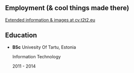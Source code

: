 
<div class="flex flex-col md:flex-row mt-4 -mx-2">
	<div class="md:w-3/4 px-2">
		<h2 class="text-3xl print:text-2x font-semibold mb-4">Employment <span class="text-base">(& cool things made there)</span></h2>
		<a class="hidden print:block text-sm -mt-4 mb-4" href="https://cv.t2t2.eu">Extended information & images at cv.t2t2.eu</a>
		<list-jobs />
	</div>
	<div class="md:w-1/4 px-2 mt-4 md:mt-0">
		<h2 class="text-3xl print:text-2xl font-semibold">Education</h2>
		<ul>
			<li>
				<p class="inline md:block">
					<strong class="print:block">BSc</strong>
					Univesity Of Tartu, Estonia
				</p>
				<p class="inline md:block text-sm">
					Information Technology
				</p>
				<p class="inline md:block text-sm">
					2011 - 2014
				</p>
			</li>
		</ul>
	</div>
</div>